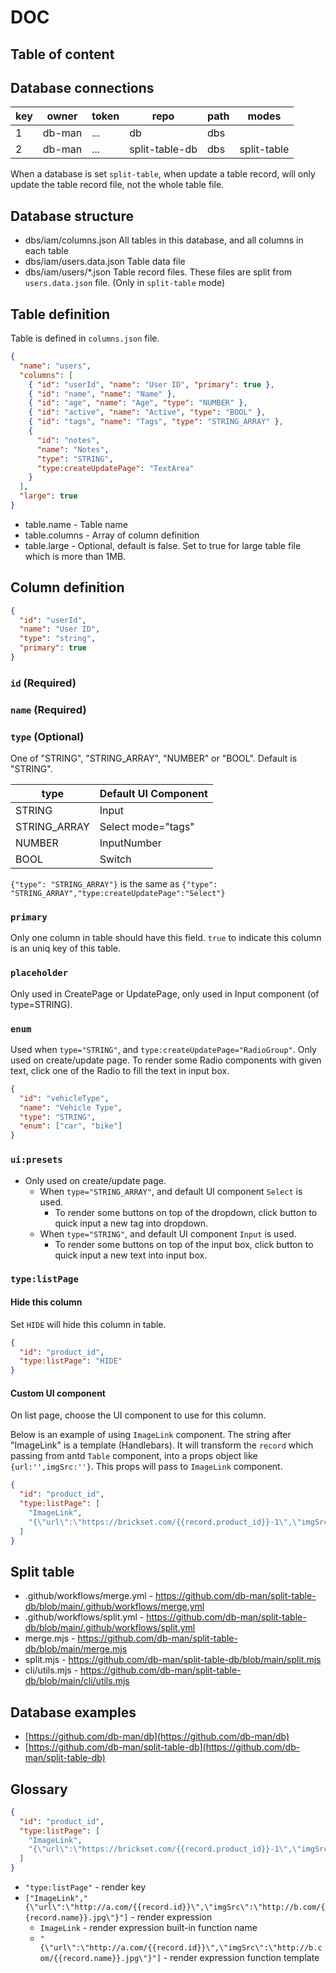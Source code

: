 # DOC

## Table of content

<!-- toc -->

## Database connections

| key | owner | token | repo | path | modes |
| --- | --- | --- | --- | --- | --- |
|1|db-man|...|db|dbs||
|2|db-man|...|split-table-db|dbs|split-table|

When a database is set `split-table`, when update a table record, will only update the table record file, not the whole table file.

## Database structure

* dbs/iam/columns.json All tables in this database, and all columns in each table
* dbs/iam/users.data.json Table data file
* dbs/iam/users/*.json Table record files. These files are split from `users.data.json` file. (Only in `split-table` mode)

## Table definition

Table is defined in `columns.json` file.

```json
{
  "name": "users",
  "columns": [
    { "id": "userId", "name": "User ID", "primary": true },
    { "id": "name", "name": "Name" },
    { "id": "age", "name": "Age", "type": "NUMBER" },
    { "id": "active", "name": "Active", "type": "BOOL" },
    { "id": "tags", "name": "Tags", "type": "STRING_ARRAY" },
    {
      "id": "notes",
      "name": "Notes",
      "type": "STRING",
      "type:createUpdatePage": "TextArea"
    }
  ],
  "large": true
}
```

* table.name - Table name
* table.columns - Array of column definition
* table.large - Optional, default is false. Set to true for large table file which is more than 1MB.

## Column definition

```json
{
  "id": "userId",
  "name": "User ID",
  "type": "string",
  "primary": true
}
```

### `id` (Required)

### `name` (Required)

### `type` (Optional)

One of "STRING", "STRING_ARRAY", "NUMBER" or "BOOL". Default is "STRING".

| type         | Default UI Component |
| ------------ | -------------------- |
| STRING       | Input                |
| STRING_ARRAY | Select mode="tags"   |
| NUMBER       | InputNumber          |
| BOOL         | Switch               |

`{"type": "STRING_ARRAY"}` is the same as `{"type": "STRING_ARRAY","type:createUpdatePage":"Select"}`

### `primary`

Only one column in table should have this field.
`true` to indicate this column is an uniq key of this table.

### `placeholder`

Only used in CreatePage or UpdatePage, only used in Input component (of type=STRING).

### `enum`

Used when `type="STRING"`, and `type:createUpdatePage="RadioGroup"`.
Only used on create/update page.
To render some Radio components with given text, click one of the Radio to fill the text in input box.

```json
{
  "id": "vehicleType",
  "name": "Vehicle Type",
  "type": "STRING",
  "enum": ["car", "bike"]
}
```

### `ui:presets`

* Only used on create/update page.
  * When `type="STRING_ARRAY"`, and default UI component `Select` is used.
    * To render some buttons on top of the dropdown, click button to quick input a new tag into dropdown.
  * When `type="STRING"`, and default UI component `Input` is used.
    * To render some buttons on top of the input box, click button to quick input a new text into input box.

### `type:listPage`

#### Hide this column

Set `HIDE` will hide this column in table.

```json
{
  "id": "product_id",
  "type:listPage": "HIDE"
}
```

#### Custom UI component

On list page, choose the UI component to use for this column.

Below is an example of using `ImageLink` component. The string after "ImageLink" is a template (Handlebars).
It will transform the `record` which passing from antd `Table` component, into a props object like `{url:'',imgSrc:''}`.
This props will pass to `ImageLink` component.

```json
{
  "id": "product_id",
  "type:listPage": [
    "ImageLink",
    "{\"url\":\"https://brickset.com/{{record.product_id}}-1\",\"imgSrc\":\"https://img.brickset.com/{{record.product_id}}-1.jpg\"}"
  ]
}
```

## Split table

- .github/workflows/merge.yml - https://github.com/db-man/split-table-db/blob/main/.github/workflows/merge.yml
- .github/workflows/split.yml - https://github.com/db-man/split-table-db/blob/main/.github/workflows/split.yml
- merge.mjs - https://github.com/db-man/split-table-db/blob/main/merge.mjs
- split.mjs - https://github.com/db-man/split-table-db/blob/main/split.mjs
- cli/utils.mjs - https://github.com/db-man/split-table-db/blob/main/cli/utils.mjs

## Database examples

- [https://github.com/db-man/db](https://github.com/db-man/db)
- [https://github.com/db-man/split-table-db](https://github.com/db-man/split-table-db)

## Glossary

```json
{
  "id": "product_id",
  "type:listPage": [
    "ImageLink",
    "{\"url\":\"https://brickset.com/{{record.product_id}}-1\",\"imgSrc\":\"https://img.brickset.com/{{record.product_id}}-1.jpg\"}"
  ]
}
```

- `"type:listPage"` - render key
- `["ImageLink","{\"url\":\"http://a.com/{{record.id}}\",\"imgSrc\":\"http://b.com/{{record.name}}.jpg\"}"]` - render expression
  - `ImageLink` - render expression built-in function name
  - `"{\"url\":\"http://a.com/{{record.id}}\",\"imgSrc\":\"http://b.com/{{record.name}}.jpg\"}"]` - render expression function template
